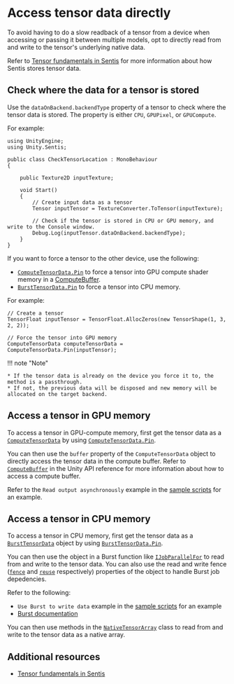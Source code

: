# Access tensor data directly

To avoid having to do a slow readback of a tensor from a device when accessing or passing it between multiple models, opt to directly read from and write to the tensor's underlying native data.

Refer to [Tensor fundamentals in Sentis](tensor-fundamentals.md#memory-location) for more information about how Sentis stores tensor data.

## Check where the data for a tensor is stored

Use the `dataOnBackend.backendType` property of a tensor to check where the tensor data is stored. The property is either `CPU`, `GPUPixel`, or `GPUCompute`.

For example:

```
using UnityEngine;
using Unity.Sentis;

public class CheckTensorLocation : MonoBehaviour
{

    public Texture2D inputTexture;
    
    void Start()
    {
        // Create input data as a tensor
        Tensor inputTensor = TextureConverter.ToTensor(inputTexture);

        // Check if the tensor is stored in CPU or GPU memory, and write to the Console window.
        Debug.Log(inputTensor.dataOnBackend.backendType);
    }
}
```

If you want to force a tensor to the other device, use the following:

- [`ComputeTensorData.Pin`](xref:Unity.Sentis.ComputeTensorData.Pin(Unity.Sentis.Tensor,System.Boolean)) to force a tensor into GPU compute shader memory in a [ComputeBuffer](https://docs.unity3d.com/ScriptReference/ComputeBuffer.html).
- [`BurstTensorData.Pin`](xref:Unity.Sentis.ComputeTensorData.Pin(Unity.Sentis.Tensor,System.Boolean)) to force a tensor into CPU memory.

For example:

```
// Create a tensor
TensorFloat inputTensor = TensorFloat.AllocZeros(new TensorShape(1, 3, 2, 2));

// Force the tensor into GPU memory
ComputeTensorData computeTensorData = ComputeTensorData.Pin(inputTensor);
```

!!! note "Note"

    * If the tensor data is already on the device you force it to, the method is a passthrough.
    * If not, the previous data will be disposed and new memory will be allocated on the target backend.

## Access a tensor in GPU memory

To access a tensor in GPU-compute memory, first get the tensor data as a [`ComputeTensorData`](xref:Unity.Sentis.ComputeTensorData) by using [`ComputeTensorData.Pin`](xref:Unity.Sentis.ComputeTensorData.Pin(Unity.Sentis.Tensor,System.Boolean)).

You can then use the `buffer` property of the `ComputeTensorData` object to directly access the tensor data in the compute buffer. Refer to [`ComputeBuffer`](https://docs.unity3d.com/ScriptReference/ComputeBuffer.html) in the Unity API reference for more information about how to access a compute buffer.

Refer to the `Read output asynchronously` example in the [sample scripts](package-samples.md) for an example.

## Access a tensor in CPU memory

To access a tensor in CPU memory, first get the tensor data as a [`BurstTensorData`](xref:Unity.Sentis.BurstTensorData) object by using [`BurstTensorData.Pin`](xref:Unity.Sentis.BurstTensorData.Pin(Unity.Sentis.Tensor,System.Boolean)).

You can then use the object in a Burst function like [`IJobParallelFor`](https://docs.unity3d.com/ScriptReference/Unity.Jobs.IJobParallelFor.html) to read from and write to the tensor data. You can also use the read and write fence ([`fence`](xref:Unity.Sentis.BurstTensorData.fence) and [`reuse`](xref:Unity.Sentis.BurstTensorData.reuse) respectively) properties of the object to handle Burst job depedencies.

Refer to the following:

- `Use Burst to write data` example in the [sample scripts](package-samples.md) for an example
- [Burst documentation](https://docs.unity3d.com/Packages/com.unity.burst@latest)

You can then use methods in the [`NativeTensorArray`](xref:Unity.Sentis.NativeTensorArray) class to read from and write to the tensor data as a native array.

## Additional resources

- [Tensor fundamentals in Sentis](tensor-fundamentals.md)
